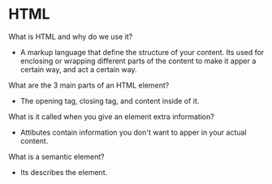 # HTML

What is HTML and why do we use it?

- A markup language that define the structure of your content. Its used for enclosing or wrapping different parts of the content to make it apper a certain way, and act a certain way.  

What are the 3 main parts of an HTML element?

- The opening tag, closing tag, and content inside of it. 

What is it called when you give an element extra information?

- Attibutes contain information you don't  want to apper in your actual content.

What is a semantic element?

- Its describes the element.


